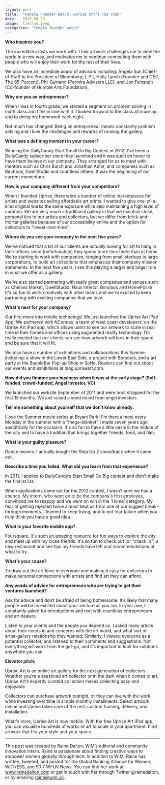 ```yaml
---
layout: post
title:  "Female Founder Watch: Uprise Art’s Tze Chun"
date:   2013-06-29
image:  tzechun.jpeg
categories: "female founder watch"
---
```


**Who inspires you?**

The incredible artists we work with. Their artwork challenges me to view the world in a new way, and motivates me to continue connecting them with people who will enjoy their work for the rest of their lives.

We also have an incredible board of advisors including: Angela Sun (Chief‐of‐Staff to the President of Bloomberg, L.P.), Holly Lynch (Founder and CEO, The 85-Percent), Phil Guinand (Permira Advisers LLC), and Jon Feinstein (Co-founder of Humble Arts Foundation).

**Why are you an entrepreneur?**

When I was in fourth grade, we started a segment on problem solving in math class and I fell in love with it. I looked forward to the class all morning and to doing my homework each night.

Not much has changed! Being an entrepreneur means constantly problem solving and I love the challenges and rewards of running the gallery.

**What was a defining moment in your career?** 

Winning the DailyCandy Start Small Go Big Contest in 2012. I've been a DailyCandy subscriber since they launched and it was such an honor to have them believe in our company. They arranged for us to meet with mentors such as Chris Burch and Jonathan Adler, and companies such as Birchbox, DwellStudio and countless others. It was the beginning of our current momentum.

**How is your company different from your competitors?**

When I founded Uprise, there were a number of online marketplaces for artists and websites selling affordable art prints. I wanted to give one-of-a-kind original works the same exposure while also maintaining a high level of curation. We are very much a traditional gallery in that we maintain close, personal ties to our artists and collectors, but we differ from brick-and-mortar galleries because of our accessibility online and the option for collectors to "invest-over-time".

**Where do you see your company in the next five years?**

We've noticed that a lot of our clients are actually looking for art to hang in their offices since (unfortunately) they spend more time there than at home. We're starting to work with companies, ranging from small startups to large corporations, to build art collections that emphasize their company mission statements. In the next five years, I see this playing a larger and larger role in what we offer as a gallery.

We've also started partnering with really great companies and venues such as Chelsea Market, DwellStudio, Haus Interior, Bonobos and HomePolish. It's so fun to work creatively with other teams and we're excited to keep partnering with exciting companies that we love.

**What's next for your company?**

Our first move into mobile technology! We just launched the Uprise Art iPad App. We partnered with NConnex, a team of west coast developers, on the Uprise Art iPad app, which allows users to see our artwork to scale in real time in their homes and offices using augmented reality technology. I’m really excited that our clients can see how artwork will look in their space and be sure that it will fit.

We also have a number of exhibitions and collaborations this Summer including: a show in the Lower East Side, a project with Bonobos, and a art party at the BaubleBar Pop-up Shop in SoHo.  Readers can find out about our events and exhibitions at blog.upriseart.com.

**How did you finance your business when it was at the early stage? (Self-funded, crowd-funded, Angel Investor, VC)**

We launched our website September of 2011 and were boot strapped for the first 18 months. We just raised a seed round from angel investors.

**Tell me something about yourself that we don’t know already.**

I love the Summer movie series at Bryant Park! I'm there almost every Monday in the summer with a "mega-blanket" I made seven years ago specifically for the occasion. It's so fun to have a little oasis in the middle of the city and to have a tradition that brings together friends, food, and film.

**What is your guilty pleasure?**

Dance movies. I actually bought the Step Up 2 soundtrack when it came out.

**Describe a time you failed. What did you learn from that experience?**

In 2011, I applied to DailyCandy’s Start Small Go Big contest and didn’t make the finalist list.

When applications came out for the 2012 contest, I wasn’t sure we had a chance. My intern, who went on to be the company's first employee, convinced me to reapply and we went on win in the ‘Home’ category. My fear of getting rejected twice almost kept us from one of our biggest break-through moments. I learned to keep trying, and to not fear failure when you truly think you have a good idea.
 
**What is your favorite mobile app?**

Foursquare. It's such an amazing resource for fun ways to explore the city and meet up with my close friends. It's so fun to check out (or "check in") a new restaurant and see tips my friends have left and recommendations of what to try.

**What’s your cause?**
 
To draw out the art lover in everyone and making it easy for collectors to make personal connections with artists and find art they can afford.

**Any words of advice for entrepreneurs who are trying to get their ventures launched?**

Ask for advice and don’t be afraid of being bothersome. It’s likely that many people will be as excited about your venture as you are. In year one, I constantly asked for introductions and met with countless entrepreneurs and art dealers.

Listen to your clients and the people you depend on. I asked many artists about their needs in and concerns with the art world, and what sort of artist-gallery relationship they wanted. Similarly, I viewed everyone as a potential collector, and listened to their comments and suggestions. Not everything will work from the get-go, and it’s important to look for solutions anywhere you can. 

**Elevator pitch:**

Uprise Art is an online art gallery for the next generation of collectors. Whether you’re a seasoned art collector or in the dark when it comes to art, Uprise Art’s expertly curated collection makes collecting easy and enjoyable. 

Collectors can purchase artwork outright, or they can live with the work while investing over time in simple monthly installments. Select artwork online and Uprise takes care of the rest: custom framing, delivery, and installation. 

What's more, Uprise Art is now mobile. With the free Uprise Art iPad app, you can visualize hundreds of works of art to scale in your apartment. Find artwork that fits your style and your space.

 ______________________________________________________   

This post was created by Raine Dalton, WIM’s editorial and community innovation intern. Raine is passionate about finding creative ways to empower women globally through tech. In addition to WIM, Raine has written, tweeted, and posted for the Global Banking Alliance for Women, WITNESS, and 90.7 WFUV News. You can find her work at www.rainedalton.com or get in touch with her through Twitter @rainedalton, or by emailing raine@wim.co. 
